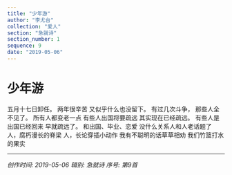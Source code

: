 ```yaml
---
title: "少年游"
author: "李尤台"
collection: "爱人"
section: "急就诗"
section_number: 1
sequence: 9
date: "2019-05-06"
---
```


# 少年游

五月十七日卸任。
两年很辛苦
又似乎什么也没留下。
有过几次斗争，
那些人全不见了。
所有人都变老一点
有些人出国将要疏远
其实现在已经疏远。
有些人是出国已经回来
早就疏远了。
和出国、毕业、恋爱
没什么关系人和人老话题了
人，腐朽漫长的脊梁
人，长论穿插小动作
我有不聪明的话草草相劝
我们竹篮打水的果实

---
*创作时间: 2019-05-06*
*辑别: 急就诗*
*序号: 第9首*
